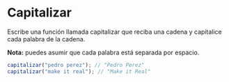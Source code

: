 # Capitalizar

Escribe una función llamada capitalizar que reciba una cadena y capitalice cada palabra de la cadena.

**Nota:** puedes asumir que cada palabra está separada por espacio.

```javascript
capitalizar("pedro perez"); // "Pedro Perez"
capitalizar("make it real"); // "Make it Real"
```
